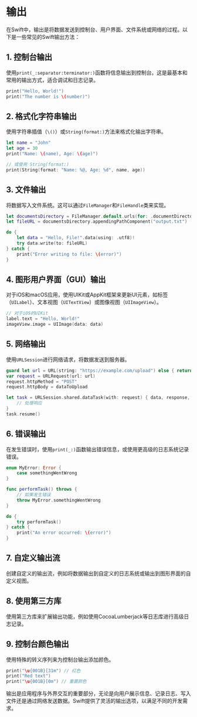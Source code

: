 # 输出

在Swift中，输出是将数据发送到控制台、用户界面、文件系统或网络的过程。以下是一些常见的Swift输出方法：

## 1. 控制台输出

使用`print(_:separator:terminator:)`函数将信息输出到控制台。这是最基本和常用的输出方式，适合调试和日志记录。

```swift
print("Hello, World!")
print("The number is \(number)")
```

## 2. 格式化字符串输出

使用字符串插值（`\()`）或`String(format:)`方法来格式化输出字符串。

```swift
let name = "John"
let age = 30
print("Name: \(name), Age: \(age)")

// 或使用 String(format:)
print(String(format: "Name: %@, Age: %d", name, age))
```

## 3. 文件输出

将数据写入文件系统。这可以通过`FileManager`和`FileHandle`类来实现。

```swift
let documentsDirectory = FileManager.default.urls(for: .documentDirectory, in: .userDomainMask).first!
let fileURL = documentsDirectory.appendingPathComponent("output.txt")

do {
    let data = "Hello, File!".data(using: .utf8)!
    try data.write(to: fileURL)
} catch {
    print("Error writing to file: \(error)")
}
```

## 4. 图形用户界面（GUI）输出

对于iOS和macOS应用，使用UIKit或AppKit框架来更新UI元素，如标签（`UILabel`）、文本视图（`UITextView`）或图像视图（`UIImageView`）。

```swift
// 对于iOS的UIKit
label.text = "Hello, World!"
imageView.image = UIImage(data: data)
```

## 5. 网络输出

使用`URLSession`进行网络请求，将数据发送到服务器。

```swift
guard let url = URL(string: "https://example.com/upload") else { return }
var request = URLRequest(url: url)
request.httpMethod = "POST"
request.httpBody = dataToUpload

let task = URLSession.shared.dataTask(with: request) { data, response, error in
    // 处理响应
}
task.resume()
```

## 6. 错误输出

在发生错误时，使用`print(_:)`函数输出错误信息，或使用更高级的日志系统记录错误。

```swift
enum MyError: Error {
    case somethingWentWrong
}

func performTask() throws {
    // 如果发生错误
    throw MyError.somethingWentWrong
}

do {
    try performTask()
} catch {
    print("An error occurred: \(error)")
}
```

## 7. 自定义输出流

创建自定义的输出流，例如将数据输出到自定义的日志系统或输出到图形界面的自定义视图。

## 8. 使用第三方库

使用第三方库来扩展输出功能，例如使用CocoaLumberjack等日志库进行高级日志记录。

## 9. 控制台颜色输出

使用特殊的转义序列来为控制台输出添加颜色。

```swift
print("\u{001B}[31m") // 红色
print("Red text")
print("\u{001B}[0m") // 重置颜色
```

输出是应用程序与外界交互的重要部分，无论是向用户展示信息、记录日志、写入文件还是通过网络发送数据。Swift提供了灵活的输出选项，以满足不同的开发需求。
